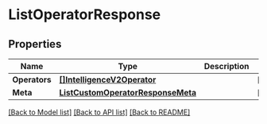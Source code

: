 # ListOperatorResponse

## Properties

Name | Type | Description | Notes
------------ | ------------- | ------------- | -------------
**Operators** | [**[]IntelligenceV2Operator**](IntelligenceV2Operator.md) |  |[optional] 
**Meta** | [**ListCustomOperatorResponseMeta**](ListCustomOperatorResponseMeta.md) |  |[optional] 

[[Back to Model list]](../README.md#documentation-for-models) [[Back to API list]](../README.md#documentation-for-api-endpoints) [[Back to README]](../README.md)


